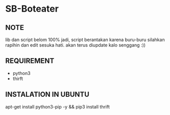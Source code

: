# SB-Boteater

## NOTE ##
lib dan script belom 100% jadi,
script berantakan karena buru-buru silahkan rapihin dan edit sesuka hati.
akan terus diupdate kalo senggang :))

## REQUIREMENT ##
- python3
- thirft


## INSTALATION IN UBUNTU ##
apt-get install python3-pip -y && pip3 install thrift
